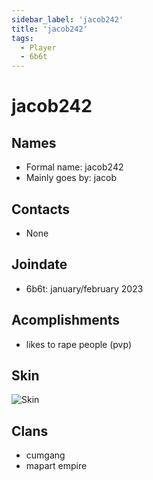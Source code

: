 ```yaml
---
sidebar_label: 'jacob242'
title: 'jacob242'
tags:
  - Player
  - 6b6t
---
```


# jacob242

## Names
* Formal name: jacob242
* Mainly goes by: jacob

## Contacts
* None

## Joindate
* 6b6t: january/february 2023

## Acomplishments
* likes to rape people (pvp)

## Skin
![Skin](https://s.namemc.com/3d/skin/body.png?id=09aaf989f6eed5de&model=classic&theta=30&phi=21&time=90&width=100&height=200)

## Clans
* cumgang
* mapart empire
